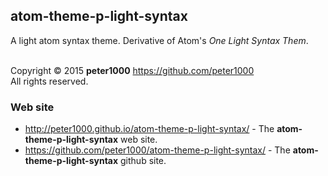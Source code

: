## atom-theme-p-light-syntax

A light atom syntax theme. Derivative of Atom's *One Light Syntax Them*. <br /><br />


Copyright © 2015 **peter1000** <https://github.com/peter1000> <br />
All rights reserved.


### Web site

*   <http://peter1000.github.io/atom-theme-p-light-syntax/> - The **atom-theme-p-light-syntax** web site.
*   <https://github.com/peter1000/atom-theme-p-light-syntax/> - The **atom-theme-p-light-syntax** github site.
